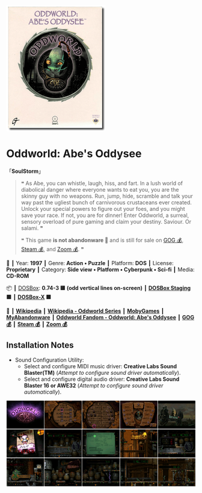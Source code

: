 ![](Thumbnail.png "application-thumbnail")

# Oddworld: Abe's Oddysee

「**SoulStorm**」

> ❝ As Abe, you can whistle, laugh, hiss, and fart. In a lush world of diabolical danger where everyone wants to eat you, you are the skinny guy with no weapons. Run, jump, hide, scramble and talk your way past the ugliest bunch of carnivorous crustaceans ever created. Unlock your special powers to figure out your foes, and you might save your race. If not, you are for dinner! Enter Oddworld, a surreal, sensory overload of pure gaming and claim your destiny. Saviour. Or salami. ❞
>
> ❝ This game **is not abandonware 🚫** and is still for sale on [GOG 💰](https://www.gog.com/en/game/oddworld_abes_oddysee), [Steam 💰](https://store.steampowered.com/app/15700/Oddworld_Abes_Oddysee/), and [Zoom 💰](https://www.zoom-platform.com/product/oddworld-abes-oddysee). ❞
>

📌 ┃ Year: **1997** ┃ Genre: **Action • Puzzle** ┃ Platform: **DOS** ┃ License: **Proprietary** ┃ Category: **Side view • Platform • Cyberpunk • Sci-fi** ┃ Media: **CD-ROM** 

📦 ┃ [DOSBox](https://www.dosbox.com/): **0.74-3 🟨 (odd vertical lines on-screen)** ┃ **[DOSBox Staging](https://dosbox-staging.github.io/) 🟩** ┃ **[DOSBox-X](https://dosbox-x.com/) 🟩** 

📎 ┃ **[Wikipedia](https://en.wikipedia.org/wiki/Oddworld:_Abe%27s_Oddysee)** ┃ **[Wikipedia - Oddworld Series](https://en.wikipedia.org/wiki/Oddworld)** ┃ **[MobyGames](https://www.mobygames.com/game/1058/oddworld-abes-oddysee/)** ┃ **[MyAbandonware](https://www.myabandonware.com/game/oddworld-abe-s-oddysee-cqh)** ┃ **[Oddworld Fandom - Oddworld: Abe's Oddysee](https://oddworld.fandom.com/wiki/Oddworld:_Abe%27s_Oddysee)** ┃ **[GOG 💰](https://www.gog.com/en/game/oddworld_abes_oddysee)** ┃ **[Steam 💰](https://store.steampowered.com/app/15700/Oddworld_Abes_Oddysee/)** ┃ **[Zoom 💰](https://www.zoom-platform.com/product/oddworld-abes-oddysee)** 

## Installation Notes
- Sound Configuration Utility:
  - Select and configure MIDI music driver: **Creative Labs Sound Blaster(TM)** (*Attempt to configure sound driver automatically*).
  - Select and configure digital audio driver: **Creative Labs Sound Blaster 16 or AWE32** (*Attempt to configure sound driver automatically*).

![](Montage.png "Oddworld: Abe's Oddysee")

